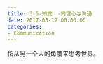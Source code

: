 ```yaml
---
title: 3-5-知觉：-同理心与沟通
date: 2017-08-17 00:00:00
categories:
- Communication
---
```

指从另一个人的角度来思考世界。
